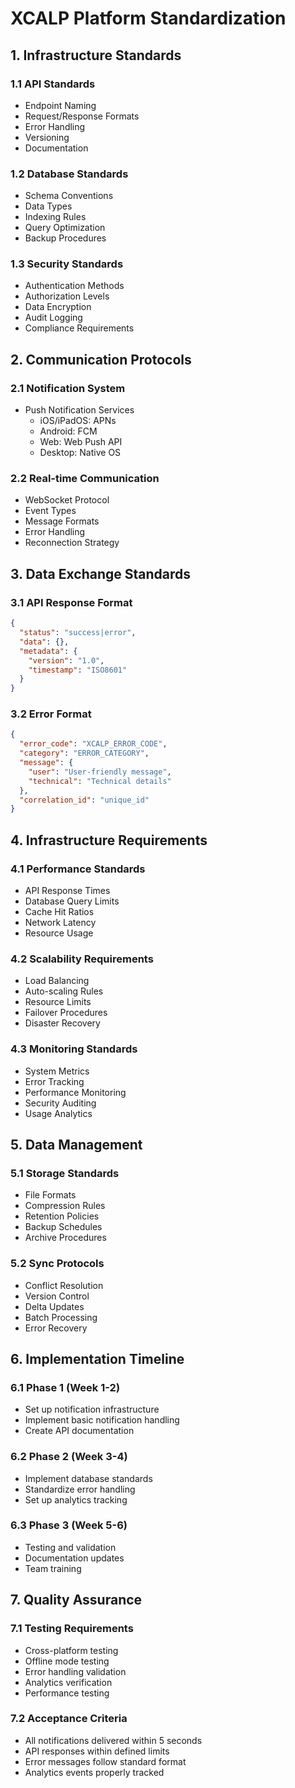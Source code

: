 # XCALP Platform Standardization

## 1. Infrastructure Standards

### 1.1 API Standards
- Endpoint Naming
- Request/Response Formats
- Error Handling
- Versioning
- Documentation

### 1.2 Database Standards
- Schema Conventions
- Data Types
- Indexing Rules
- Query Optimization
- Backup Procedures

### 1.3 Security Standards
- Authentication Methods
- Authorization Levels
- Data Encryption
- Audit Logging
- Compliance Requirements

## 2. Communication Protocols

### 2.1 Notification System
- Push Notification Services
  * iOS/iPadOS: APNs
  * Android: FCM
  * Web: Web Push API
  * Desktop: Native OS

### 2.2 Real-time Communication
- WebSocket Protocol
- Event Types
- Message Formats
- Error Handling
- Reconnection Strategy

## 3. Data Exchange Standards

### 3.1 API Response Format
```json
{
  "status": "success|error",
  "data": {},
  "metadata": {
    "version": "1.0",
    "timestamp": "ISO8601"
  }
}
```

### 3.2 Error Format
```json
{
  "error_code": "XCALP_ERROR_CODE",
  "category": "ERROR_CATEGORY",
  "message": {
    "user": "User-friendly message",
    "technical": "Technical details"
  },
  "correlation_id": "unique_id"
}
```

## 4. Infrastructure Requirements

### 4.1 Performance Standards
- API Response Times
- Database Query Limits
- Cache Hit Ratios
- Network Latency
- Resource Usage

### 4.2 Scalability Requirements
- Load Balancing
- Auto-scaling Rules
- Resource Limits
- Failover Procedures
- Disaster Recovery

### 4.3 Monitoring Standards
- System Metrics
- Error Tracking
- Performance Monitoring
- Security Auditing
- Usage Analytics

## 5. Data Management

### 5.1 Storage Standards
- File Formats
- Compression Rules
- Retention Policies
- Backup Schedules
- Archive Procedures

### 5.2 Sync Protocols
- Conflict Resolution
- Version Control
- Delta Updates
- Batch Processing
- Error Recovery

## 6. Implementation Timeline

### 6.1 Phase 1 (Week 1-2)
- Set up notification infrastructure
- Implement basic notification handling
- Create API documentation

### 6.2 Phase 2 (Week 3-4)
- Implement database standards
- Standardize error handling
- Set up analytics tracking

### 6.3 Phase 3 (Week 5-6)
- Testing and validation
- Documentation updates
- Team training

## 7. Quality Assurance

### 7.1 Testing Requirements
- Cross-platform testing
- Offline mode testing
- Error handling validation
- Analytics verification
- Performance testing

### 7.2 Acceptance Criteria
- All notifications delivered within 5 seconds
- API responses within defined limits
- Error messages follow standard format
- Analytics events properly tracked
